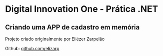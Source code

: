 # Digital Innovation One - Prática .NET

## Criando uma APP de cadastro em memória



Projeto criado originalmente por Eliézer Zarpelão


Github:  [github.com/elizarp](https://github.com/elizarp)
